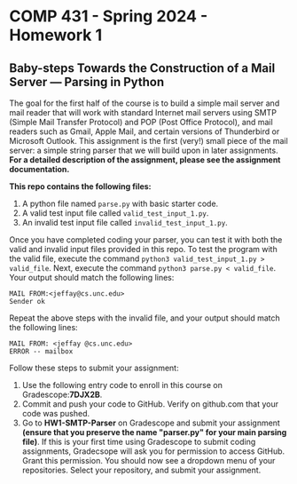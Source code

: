 # COMP 431 - Spring 2024 - Homework 1 
## Baby-steps Towards the Construction of a Mail Server — Parsing in Python
The goal for the first half of the course is to build a simple mail server and mail reader that will work with standard Internet mail servers using SMTP (Simple Mail Transfer Protocol) and POP (Post Office Protocol), and mail readers such as Gmail, Apple Mail, and certain versions of Thunderbird or Microsoft Outlook. This assignment is the first (very!) small piece of the mail server: a simple string parser that we will build upon in later assignments. 
**For a detailed description of the assignment, please see the assignment documentation.**

**This repo contains the following files:**
1. A python file named ``parse.py`` with basic starter code.
2. A valid test input file called ``valid_test_input_1.py``.
3. An invalid test input file called ``invalid_test_input_1.py``.

Once you have completed coding your parser, you can test it with both the valid and invalid input files provided in this repo. To test the program with the valid file, execute the command ``python3 valid_test_input_1.py > valid_file``. Next, execute the command ``python3 parse.py < valid_file``. Your output should match the following lines:


``MAIL FROM:<jeffay@cs.unc.edu>`` <br /> ``Sender ok``

Repeat the above steps with the invalid file, and your output should match the following lines:

``MAIL FROM: <jeffay @cs.unc.edu>`` <br /> ``ERROR -- mailbox``

Follow these steps to submit your assignment:
1. Use the following entry code to enroll in this course on Gradescope:**7DJX2B**.
2. Commit and push your code to GitHub. Verify on github.com that your code was pushed.
3. Go to **HW1-SMTP-Parser** on Gradescope and submit your assignment **(ensure that you preserve the name "parser.py" for your main parsing file)**. If this is your first time using Gradescope
to submit coding assignments, Gradecsope will ask you for permission to access GitHub. Grant this permission. You should now see a dropdown menu of your repositories. Select your repository, and submit your assignment.



